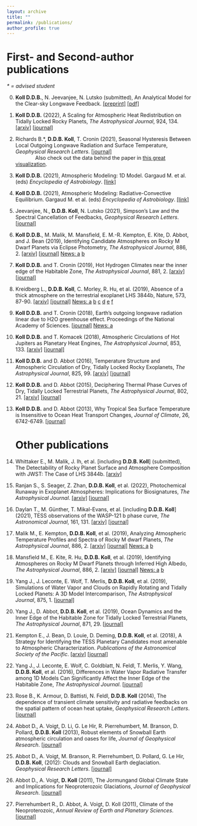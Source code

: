 ```yaml
---
layout: archive
title: ""
permalink: /publications/
author_profile: true
---
```


# First- and Second-author publications
_\* = advised student_

0. **Koll D.D.B.**, N. Jeevanjee, N. Lutsko (submitted), An Analytical
 Model for the Clear-sky Longwave
 Feedback. [\[preprint\]](https://doi.org/10.1002/essoar.10512192.1) [\[pdf\]](/files/preprint.pdf)

1. **Koll D.D.B.** (2022), A Scaling for Atmospheric Heat
   Redistribution on Tidally Locked Rocky Planets, _The Astrophysical
   Journal_, 924, 134. [\[arxiv\]](https://arxiv.org/abs/1907.13145) [\[journal\]](https://iopscience.iop.org/article/10.3847/1538-4357/ac3b48)
   
2. Richards B.*, **D.D.B. Koll**, T. Cronin (2021), Seasonal
   Hysteresis Between Local Outgoing Longwave Radiation and Surface
   Temperature, _Geophysical Research
   Letters_. [\[journal\]](http://agupubs.onlinelibrary.wiley.com/doi/abs/10.1029/2021GL092978) \
   &emsp; &emsp; &emsp; Also check out the data behind the paper in [this great visualization](https://bdgrichards.github.io/OLR-Loop-Viewer/).

3. **Koll D.D.B.** (2021), Atmospheric Modeling: 1D Model. Gargaud
   M. et al. (eds) _Encyclopedia of
   Astrobiology_. [\[link\]](https://doi.org/10.1007/978-3-642-27833-4_5511-1)

4. **Koll D.D.B.** (2021), Atmospheric Modeling: Radiative-Convective Equilibrium. Gargaud M. et al. (eds) _Encyclopedia of
Astrobiology_. [\[link\]](https://link.springer.com/referenceworkentry/10.1007/978-3-642-27833-4_5479-1)

5. Jeevanjee, N., **D.D.B. Koll**, N. Lutsko (2021), Simpson’s Law and
   the Spectral Cancellation of Feedbacks, _Geophysical Research
   Letters_. [\[journal\]](https://agupubs.onlinelibrary.wiley.com/doi/10.1029/2021GL093699)

6. **Koll D.D.B.**, M. Malik, M. Mansfield, E. M.-R. Kempton, E. Kite,
   D. Abbot, and J. Bean (2019), Identifying Candidate Atmospheres on
   Rocky M Dwarf Planets via Eclipse Photometry, _The Astrophysical
   Journal_, 886, 2. [\[arxiv\]](https://arxiv.org/abs/1907.13138)
   [\[journal\]](https://iopscience.iop.org/article/10.3847/1538-4357/ab4c91)
   [News: a](https://www.nasa.gov/feature/goddard/2019/astronomers-propose-a-novel-method-of-finding-atmospheres-on-rocky-worlds/)
   [b](https://www.skyandtelescope.com/astronomy-news/new-method-expedite-search-exoplanets-atmospheres/)

7. **Koll D.D.B.** and T. Cronin (2019), Hot Hydrogen Climates near the inner edge of the Habitable Zone, _The Astrophysical Journal_,
   881, 2. [\[arxiv\]](https://arxiv.org/abs/1907.13169)
   [\[journal\]](https://iopscience.iop.org/article/10.3847/1538-4357/ab30c4/meta)

8. Kreidberg L., **D.D.B. Koll**, C. Morley, R. Hu, et al. (2019),
   Absence of a thick atmosphere on the terrestrial exoplanet LHS
   3844b, Nature, 573,
   87-90. [\[arxiv\]](https://arxiv.org/abs/1908.06834)
   [\[journal\]](https://www.nature.com/articles/s41586-019-1497-4)
   [News: a](https://www.jpl.nasa.gov/news/news.php?feature=7479)
   [b](http://news.mit.edu/2019/earth-exoplanet-no-atmosphere-0819)
   [c](https://news.harvard.edu/gazette/story/2019/08/harvard-astronomer-shows-exoplanet-has-no-atmosphere/)
   [d](https://www.scientificamerican.com/article/scientists-mull-the-astrobiological-implications-of-an-airless-alien-planet/)
   [e](https://www.sciencemag.org/news/2019/08/rocky-super-earth-may-be-hard-place-life-get-foothold)
   [f](https://www.foxnews.com/science/nasa-glimpses-surface-distant-exoplanet)

9. **Koll D.D.B.** and T. Cronin (2018), Earth’s outgoing longwave
   radiation linear due to H2O greenhouse effect. Proceedings of the
   National Academy of
   Sciences. [\[journal\]](http://www.pnas.org/content/early/2018/09/24/1809868115)
   [News: a](http://news.mit.edu/2018/how-earth-sheds-heat-space-0924)
   
10. **Koll D.D.B.** and T. Komacek (2018), Atmospheric Circulations of
    Hot Jupiters as Planetary Heat Engines, _The Astrophysical
    Journal_, 853, 133. [\[arxiv\]](https://arxiv.org/abs/1712.07643)
    [\[journal\]](http://iopscience.iop.org/article/10.3847/1538-4357/aaa3de/meta) 

11. **Koll D.D.B.** and D. Abbot (2016), Temperature Structure and
    Atmospheric Circulation of Dry, Tidally Locked Rocky Exoplanets,
    _The Astrophysical Journal_,
    825, 99. [\[arxiv\]](http://arxiv.org/abs/1605.01066) [\[journal\]](https://iopscience.iop.org/article/10.3847/0004-637X/825/2/99)

12. **Koll D.D.B.** and D. Abbot (2015), Deciphering Thermal Phase
    Curves of Dry, Tidally Locked Terrestrial Planets, _The
    Astrophysical Journal_,
    802, 21. [\[arxiv\]](http://arxiv.org/abs/1412.8216) [\[journal\]](https://iopscience.iop.org/article/10.1088/0004-637X/802/1/21)

13. **Koll D.D.B.** and D. Abbot (2013), Why Tropical Sea Surface
    Temperature is Insensitive to Ocean Heat Transport Changes,
    _Journal of Climate_, 26, 6742-6749. [\[journal\]](https://journals.ametsoc.org/view/journals/clim/26/18/jcli-d-13-00192.1.xml)



    # Other publications

14. Whittaker E., M. Malik, J. Ih, et al. [including **D.D.B. Koll**]
    (submitted), The Detectability of Rocky Planet Surface and
    Atmosphere Composition with JWST: The Case of LHS
    3844b. [\[arxiv\]](https://arxiv.org/abs/2207.08889)

14. Ranjan S., S. Seager, Z. Zhan, **D.D.B. Koll**, et al. (2022),
    Photochemical Runaway in Exoplanet Atmospheres: Implications for
    Biosignatures, _The Astrophysical
    Journal_. [\[arxiv\]](https://arxiv.org/abs/2201.08359) [\[journal\]](https://iopscience.iop.org/article/10.3847/1538-4357/ac5749)

15. Daylan T., M. Günther, T. Mikal-Evans, et
    al. [including **D.D.B. Koll**] (2021), TESS observations of the
    WASP-121 b phase curve, _The Astronomical Journal_,
    161, 131. [\[arxiv\]](https://arxiv.org/abs/1909.03000) [\[journal\]](https://iopscience.iop.org/article/10.3847/1538-3881/abd8d2)

16. Malik M., E. Kempton, **D.D.B. Koll**, et al. (2019), Analyzing
    Atmospheric Temperature Profiles and Spectra of Rocky M dwarf
    Planets, _The Astrophysical Journal_,
    886, 2. [\[arxiv\]](https://arxiv.org/abs/1907.13135)
    [\[journal\]](https://iopscience.iop.org/article/10.3847/1538-4357/ab4a05)
    [News: a](https://www.nasa.gov/feature/goddard/2019/astronomers-propose-a-novel-method-of-finding-atmospheres-on-rocky-worlds/)
	[b](https://www.skyandtelescope.com/astronomy-news/new-method-expedite-search-exoplanets-atmospheres/)

17. Mansfield M., E. Kite, R. Hu, **D.D.B. Koll**, et al. (2019),
    Identifying Atmospheres on Rocky M Dwarf Planets through Inferred
    High Albedo, _The Astrophysical Journal_,
    886, 2. [\[arxiv\]](https://arxiv.org/abs/1907.13150) [\[journal\]](https://iopscience.iop.org/article/10.3847/1538-4357/ab4c90)
    [News: a](https://www.nasa.gov/feature/goddard/2019/astronomers-propose-a-novel-method-of-finding-atmospheres-on-rocky-worlds/)
	[b](https://www.skyandtelescope.com/astronomy-news/new-method-expedite-search-exoplanets-atmospheres/)
	
18. Yang J., J. Leconte, E. Wolf, T. Merlis, **D.D.B. Koll**, et
    al. (2019), Simulations of Water Vapor and Clouds on Rapidly
    Rotating and Tidally Locked Planets: A 3D Model Intercomparison,
    _The Astrophysical Journal_,
    875, 1. [\[journal\]](https://iopscience.iop.org/article/10.3847/1538-4357/ab09f1/meta)

19. Yang J., D. Abbot, **D.D.B. Koll**, et al. (2019), Ocean Dynamics
    and the Inner Edge of the Habitable Zone for Tidally Locked
    Terrestrial Planets, _The Astrophysical Journal_,
    871, 29. [\[journal\]](https://iopscience.iop.org/article/10.3847/1538-4357/aaf1a8)

20. Kempton E., J. Bean, D. Louie, D. Deming, **D.D.B. Koll**, et
    al. (2018), A Strategy for Identifying the TESS Planetary
    Candidates most amenable to Atmospheric
    Characterization. _Publications of the Astronomical Society of the
    Pacific_. [\[arxiv\]](https://arxiv.org/abs/1805.03671)
    [\[journal\]](http://iopscience.iop.org/article/10.1088/1538-3873/aadf6f)

21. Yang J., J. Leconte, E. Wolf, C. Goldblatt, N. Feldl, T. Merlis,
    Y. Wang, **D.D.B. Koll**, et al. (2016), Differences in Water
    Vapor Radiative Transfer among 1D Models Can Significantly Affect
    the Inner Edge of the Habitable Zone, _The Astrophysical
    Journal_. [\[journal\]](https://iopscience.iop.org/article/10.3847/0004-637X/826/2/222)

21. Rose B., K. Armour, D. Battisti, N. Feldl, **D.D.B. Koll** (2014),
    The dependence of transient climate sensitivity and radiative
    feedbacks on the spatial pattern of ocean heat uptake,
    _Geophysical Research Letters_.
	[\[journal\]](https://agupubs.onlinelibrary.wiley.com/doi/full/10.1002/2013GL058955)

22. Abbot D., A. Voigt, D. Li, G. Le Hir, R. Pierrehumbert,
    M. Branson, D. Pollard, **D.D.B. Koll** (2013), Robust elements of
    Snowball Earth atmospheric circulation and oases for life,
    _Journal of Geophysical Research_.
    [\[journal\]](https://agupubs.onlinelibrary.wiley.com/doi/full/10.1002/jgrd.50540)

23. Abbot D., A. Voigt, M. Branson, R. Pierrehumbert, D. Pollard,
    G. Le Hir, **D.D.B. Koll**, (2012): Clouds and Snowball Earth
    deglaciation. _Geophysical Research
    Letters_. [\[journal\]](https://agupubs.onlinelibrary.wiley.com/doi/full/10.1029/2012GL052861)

24. Abbot D., A. Voigt, **D. Koll** (2011), The Jormungand Global
    Climate State and Implications for Neoproterozoic Glaciations,
    _Journal of Geophysical
    Research_. [\[journal\]](https://agupubs.onlinelibrary.wiley.com/doi/full/10.1029/2011JD015927)

25. Pierrehumbert R., D. Abbot, A. Voigt, D. Koll (2011), Climate of
    the Neoproterozoic, _Annual Review of Earth and Planetary
    Sciences_. [\[journal\]](https://www.annualreviews.org/doi/10.1146/annurev-earth-040809-152447)
